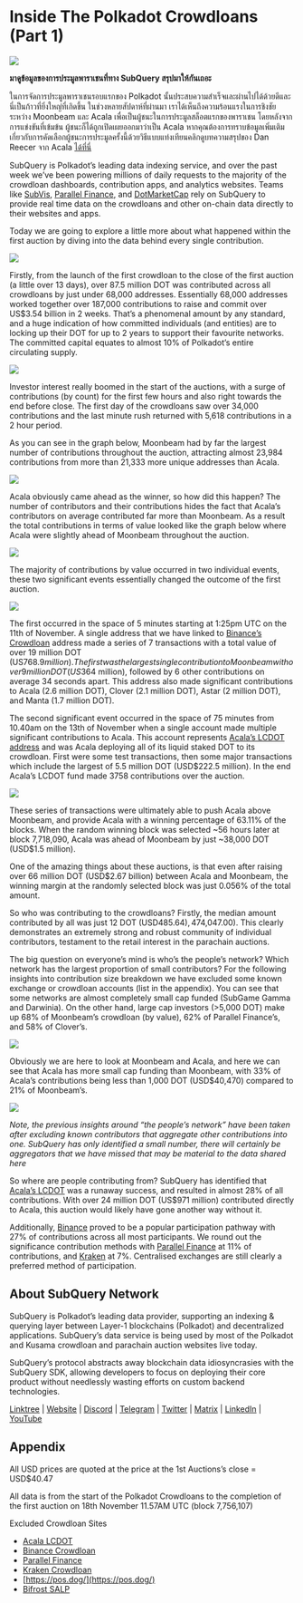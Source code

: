 # Inside The Polkadot Crowdloans (Part 1)

![](https://miro.medium.com/max/2400/1*JvR4YsstF6OHG3mTr_1Seg.png)

**มาดูข้อมูลของการประมูลพาราเชนที่ทาง SubQuery สรุปมาให้กันเถอะ**

ในการจัดการประมูลพาราเชนรอบแรกของ Polkadot นั้นประสบความสำเร็จและผ่านไปได้ด้วยดีและนี่เป็นก้าวที่ยิ่งใหญ่ที่เกิดขึ้น ในช่วงหลายสัปดาห์ที่ผ่านมา เราได้เห็นถึงความร้อนแรงในการชิงชัยระหว่าง Moonbeam และ Acala เพื่อเป็นผู้ชนะในการประมูลสล็อตแรกของพาราเชน โดยหลังจากการแข่งขันที่เข้มข้น ผู้ชนะก็ได้ถูกเปิดเผยออกมาว่าเป็น Acala หากคุณต้องการทราบข้อมูลเพิ่มเติมเกี่ยวกับการคัดเลือกผู้ชนะการประมูลครั้งนี้ด้วยวิธีแบบแท่งเทียนคลิกดูบทความสรุปของ Dan Reecer จาก Acala [ได้ที่นี่](https://twitter.com/danreecer_/status/1364646604024786949)

SubQuery is  Polkadot’s leading data indexing service, and over the past week we’ve been powering millions of daily requests to the majority of the crowdloan dashboards, contribution apps, and analytics websites. Teams like  [SubVis](https://www.subvis.io/),  [Parallel Finance](https://parallel.fi/), and  [DotMarketCap](https://dotmarketcap.com/)  rely on SubQuery to provide real time data on the crowdloans and other on-chain data directly to their websites and apps.

Today we are going to explore a little more about what happened within the first auction by diving into the data behind every single contribution.

![](https://miro.medium.com/max/2400/0*Pcp3KJvC5eyP2KQ3)

Firstly, from the launch of the first crowdloan to the close of the first auction (a little over 13 days), over 87.5 million DOT was contributed across all crowdloans by just under 68,000 addresses. Essentially 68,000 addresses worked together over 187,000 contributions to raise and commit over US$3.54 billion in 2 weeks. That’s a phenomenal amount by any standard, and a huge indication of how committed individuals (and entities) are to locking up their DOT for up to 2 years to support their favourite networks. The committed capital equates to almost 10% of Polkadot’s entire circulating supply.

![](https://miro.medium.com/max/2400/0*-ovBJnjxAKfeB81Y)

Investor interest really boomed in the start of the auctions, with a surge of contributions (by count) for the first few hours and also right towards the end before close. The first day of the crowdloans saw over 34,000 contributions and the last minute rush returned with 5,618 contributions in a 2 hour period.

As you can see in the graph below, Moonbeam had by far the largest number of contributions throughout the auction, attracting almost 23,984 contributions from more than 21,333 more unique addresses than Acala.

![](https://miro.medium.com/max/2400/0*MSHfjnu7KmMvDmnY)

Acala obviously came ahead as the winner, so how did this happen? The number of contributors and their contributions hides the fact that Acala’s contributors on average contributed far more than Moonbeam. As a result the total contributions in terms of value looked like the graph below where Acala were slightly ahead of Moonbeam throughout the auction.

![](https://miro.medium.com/max/2400/0*YbV-ReqSwfimUsbO)

The majority of contributions by value occurred in two individual events, these two significant events essentially changed the outcome of the first auction.

![](https://miro.medium.com/max/2400/0*jmRsZ7kxEYAWYaUq)

The first occurred in the space of 5 minutes starting at 1:25pm UTC on the 11th of November. A single address that we have linked to  [Binance’s Crowdloan](https://www.binance.com/en/dotslot)  address made a series of 7 transactions with a total value of over 19 million DOT (US$768.9 million). The first was the largest single contribution to Moonbeam with over 9 million DOT (US$364 million), followed by 6 other contributions on average 34 seconds apart. This address also made significant contributions to Acala (2.6 million DOT), Clover (2.1 million DOT), Astar (2 million DOT), and Manta (1.7 million DOT).

The second significant event occurred in the space of 75 minutes from 10.40am on the 13th of November when a single account made multiple significant contributions to Acala. This account represents  [Acala’s LCDOT address](https://medium.com/acalanetwork/acala-liquid-crowdloan-dot-lcdot-launch-on-polkadot-f28d8f561157)  and was Acala deploying all of its liquid staked DOT to its crowdloan. First were some test transactions, then some major transactions which include the largest of 5.5 million DOT (USD$222.5 million). In the end Acala’s LCDOT fund made 3758 contributions over the auction.

![](https://miro.medium.com/max/2400/0*GTJviXqhPmRIIf73)

These series of transactions were ultimately able to push Acala above Moonbeam, and provide Acala with a winning percentage of 63.11% of the blocks. When the random winning block was selected ~56 hours later at block 7,718,090, Acala was ahead of Moonbeam by just ~38,000 DOT (USD$1.5 million).

One of the amazing things about these auctions, is that even after raising over 66 million DOT (USD$2.67 billion) between Acala and Moonbeam, the winning margin at the randomly selected block was just 0.056% of the total amount.

So who was contributing to the crowdloans? Firstly, the median amount contributed by all was just 12 DOT (USD$485.64), 47% of all contributions were less than 10 DOT and 88% were less than 100 DOT (US$4,047.00). This clearly demonstrates an extremely strong and robust community of individual contributors, testament to the retail interest in the parachain auctions.

The big question on everyone’s mind is who’s the people’s network? Which network has the largest proportion of small contributors? For the following insights into contribution size breakdown we have excluded some known exchange or crowdloan accounts (list in the appendix). You can see that some networks are almost completely small cap funded (SubGame Gamma and Darwinia). On the other hand, large cap investors (>5,000 DOT) make up 68% of Moonbeam’s crowdloan (by value), 62% of Parallel Finance’s, and 58% of Clover’s.

![](https://miro.medium.com/max/2400/0*ztRnFrVfJ2aTlMiU)

Obviously we are here to look at Moonbeam and Acala, and here we can see that Acala has more small cap funding than Moonbeam, with 33% of Acala’s contributions being less than 1,000 DOT (USD$40,470) compared to 21% of Moonbeam’s.

![](https://miro.medium.com/max/2400/0*ge-2XDPgddj-J07V)

_Note, the previous insights around “the people’s network” have been taken after excluding known contributors that aggregate other contributions into one. SubQuery has only identified a small number, there will certainly be aggregators that we have missed that may be material to the data shared here_

So where are people contributing from? SubQuery has identified that  [Acala’s LCDOT](https://medium.com/acalanetwork/acala-liquid-crowdloan-dot-lcdot-launch-on-polkadot-f28d8f561157)  was a runaway success, and resulted in almost 28% of all contributions. With over 24 million DOT (US$971 million) contributed directly to Acala, this auction would likely have gone another way without it.

Additionally,  [Binance](https://www.binance.com/en/dotslot)  proved to be a popular participation pathway with 27% of contributions across all most participants. We round out the significance contribution methods with  [Parallel Finance](https://crowdloan.parallel.fi/#/auction/polkadot)  at 11% of contributions, and  [Kraken](https://www.kraken.com/learn/parachain-auctions)  at 7%. Centralised exchanges are still clearly a preferred method of participation.

## About SubQuery Network

SubQuery is Polkadot’s leading data provider, supporting an indexing & querying layer between Layer-1 blockchains (Polkadot) and decentralized applications. SubQuery’s data service is being used by most of the Polkadot and Kusama crowdloan and parachain auction websites live today.

SubQuery’s protocol abstracts away blockchain data idiosyncrasies with the SubQuery SDK, allowing developers to focus on deploying their core product without needlessly wasting efforts on custom backend technologies.

​​​​[Linktree](https://linktr.ee/subquerynetwork)  |  [Website](https://subquery.network/)  |  [Discord](https://discord.com/invite/78zg8aBSMG)  |  [Telegram](https://t.me/subquerynetwork)  |  [Twitter](https://twitter.com/subquerynetwork)  |  [Matrix](https://matrix.to/#/#subquery:matrix.org)  |  [LinkedIn](https://www.linkedin.com/company/subquery)  |  [YouTube](https://www.youtube.com/channel/UCi1a6NUUjegcLHDFLr7CqLw)

## Appendix

All USD prices are quoted at the price at the 1st Auctions’s close = USD$40.47

All data is from the start of the Polkadot Crowdloans to the completion of the first auction on 18th November 11.57AM UTC (block 7,756,107)

Excluded Crowdloan Sites

-   [Acala LCDOT](https://medium.com/acalanetwork/acala-liquid-crowdloan-dot-lcdot-launch-on-polkadot-f28d8f561157)
-   [Binance Crowdloan](https://www.binance.com/en/dotslot)
-   [Parallel Finance](https://crowdloan.parallel.fi/#/auction/polkadot)
-   [Kraken Crowdloan](https://www.kraken.com/learn/parachain-auctions)
-   [https://pos.dog/](https://pos.dog/)
-   [Bifrost SALP](https://medium.com/bifrost-finance/bifrost-announces-slot-auction-liquidity-protocol-salp-weekly-report-51-57a7f69aad34)
